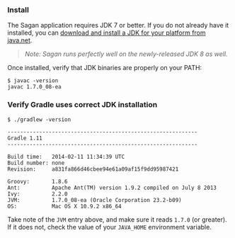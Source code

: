 ### Install

The Sagan application requires JDK 7 or better. If you do not already have it installed, you can [download and install a JDK for your platform from java.net](https://jdk7.java.net/download.html).

> _Note: Sagan runs perfectly well on the newly-released JDK 8 as well._

Once installed, verify that JDK binaries are properly on your PATH:

    $ javac -version
    javac 1.7.0_08-ea
    
### Verify Gradle uses correct JDK installation
```
$ ./gradlew -version

------------------------------------------------------------
Gradle 1.11
------------------------------------------------------------

Build time:   2014-02-11 11:34:39 UTC
Build number: none
Revision:     a831fa866d46cbee94e61a09af15f9dd95987421

Groovy:       1.8.6
Ant:          Apache Ant(TM) version 1.9.2 compiled on July 8 2013
Ivy:          2.2.0
JVM:          1.7.0_08-ea (Oracle Corporation 23.2-b09)
OS:           Mac OS X 10.9.2 x86_64
```

Take note of the `JVM` entry above, and make sure it reads `1.7.0` (or greater). If it does not, check the value of your `JAVA_HOME` environment variable.
